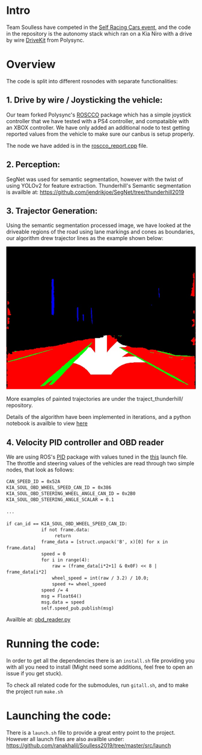 # Intro

Team Soulless have competed in the [Self Racing Cars event](http://selfracingcars.com/), and the code in the repository is the autonomy stack which ran on a Kia Niro with a drive by wire [DriveKit](https://polysync.io/drivekit) from Polysync.

# Overview 

The code is split into different rosnodes with separate functionalities:

## 1. Drive by wire / Joysticking the vehicle:

Our team forked Polysync's [ROSCCO](https://github.com/PolySync/roscco) package which has a simple joystick controller that we have tested with a PS4 controller, and compataible with an XBOX controller. We have only added an additional node to test getting reported values from the vehicle to make sure our canbus is setup properly.

The node we have added is in the [roscco_report.cpp](https://github.com/ranakhalil/roscco/blob/3d467604ad93c5f56085d3b6194c30efaaf72f7e/example/roscco_report.cpp) file.

## 2. Perception:

SegNet was used for semantic segmentation, however with the twist of using YOLOv2 for feature extraction. Thunderhill's Semantic segmentation is availble at: https://github.com/jendrikjoe/SegNet/tree/thunderhill2019

## 3. Trajector Generation:

Using the semantic segmentation processed image, we have looked at the driveable regions of the road using lane markings and cones as boundaries, our algorithm drew trajector lines as the example shown below:

![Painted Trajectory Example](traject_thunderhill/0_traject.jpg "Trajectories")
 
 More examples of painted trajectories are under the traject_thunderhill/ repository.

 Details of the algorithm have been implemented in iterations, and a python notebook is availble to view [here](https://github.com/ranakhalil/Soulless2019/blob/master/curves.ipynb)

## 4. Velocity PID controller and OBD reader

We are using ROS's [PID](http://wiki.ros.org/pid) package with values tuned in the [this](src/launch/simple_steer.launch) launch file.
The throttle and steering values of the vehicles are read through two simple nodes, that look as follows:

```
CAN_SPEED_ID = 0x52A
KIA_SOUL_OBD_WHEEL_SPEED_CAN_ID = 0x386
KIA_SOUL_OBD_STEERING_WHEEL_ANGLE_CAN_ID = 0x2B0
KIA_SOUL_OBD_STEERING_ANGLE_SCALAR = 0.1

...

if can_id == KIA_SOUL_OBD_WHEEL_SPEED_CAN_ID:
             if not frame.data:
                  return
             frame_data = [struct.unpack('B', x)[0] for x in frame.data]
             speed = 0
             for i in range(4):
                 raw = (frame_data[i*2+1] & 0x0F) << 8 | frame_data[i*2]
                 wheel_speed = int(raw / 3.2) / 10.0;
                 speed += wheel_speed
             speed /= 4
             msg = Float64()
             msg.data = speed
             self.speed_pub.publish(msg)

```

Availble at: [obd_reader.py](src/obd_reader/scripts/obd_reader.py)

 # Running the code:

 In order to get all the dependencies there is an `install.sh` file providing you with all you need to install (Might need some additions, feel free to open an issue if you get stuck).

 To check all related code for the submodules, run `gitall.sh`, and to make the project run `make.sh`


 # Launching the code:

 There is a `launch.sh` file to provide a great entry point to the project. However all launch files are also availble under: https://github.com/ranakhalil/Soulless2019/tree/master/src/launch 



